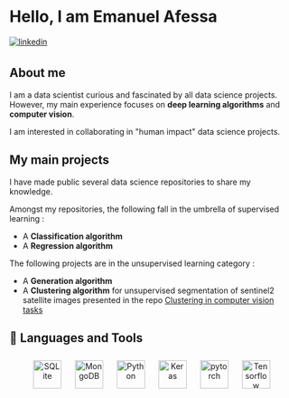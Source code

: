

# Hello, I am Emanuel Afessa

<a href="https://linkedin.com/in/emanuelafessa/" target="_blank">
  <img src=https://img.shields.io/badge/linkedin-%231E77B5.svg?&style=for-the-badge&logo=linkedin&logoColor=white alt=linkedin style="margin-bottom: 5px;" />
</a>

## About me

I am a data scientist curious and fascinated by all data science projects. However, my main experience focuses on **deep learning algorithms** and **computer vision**. 

I am interested in collaborating in "human impact" data science projects.

## My main projects

 I have made public several data science repositories to share my knowledge.

Amongst my repositories, the following fall in the umbrella of supervised learning : 
* A **Classification algorithm**
* A **Regression algorithm** 

The following projects are in the unsupervised learning category : 
* A **Generation algorithm**
* A **Clustering algorithm** for unsupervised segmentation of sentinel2 satellite images presented in the repo [Clustering in computer vision tasks](https://github.com/EmanuelAfessa/Seentinel2_analysis)

## 🔧 Languages and Tools


<div align="center">  
<img style="margin: 10px" src="https://fr.wikipedia.org/wiki/SQLite#/media/Fichier:SQLite370.svg" alt="SQLite" height="50" /> 
<img style="margin: 10px" src="https://profilinator.rishav.dev/skills-assets/mongodb-original-wordmark.svg" alt="MongoDB" height="50" />
<img style="margin: 10px" src="https://profilinator.rishav.dev/skills-assets/python-original.svg" alt="Python" height="50" />
<img style="margin: 10px" src="https://profilinator.rishav.dev/skills-assets/keras.png" alt="Keras" height="50" />  
<img style="margin: 10px" src="https://profilinator.rishav.dev/skills-assets/pytorch-icon.svg" alt="pytorch" height="50" />  
<img style="margin: 10px" src="https://upload.wikimedia.org/wikipedia/commons/thumb/2/2d/Tensorflow_logo.svg/langfr-440px-Tensorflow_logo.svg.png" alt="Tensorflow" height="50" />  

  
 
</div>



